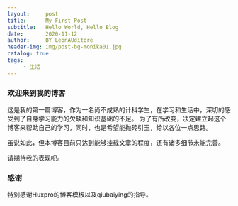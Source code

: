 ```yaml
---
layout:     post
title:      My First Post
subtitle:   Hello World, Hello Blog
date:       2020-11-12
author:     BY LeonAUditore
header-img: img/post-bg-monika01.jpg
catalog: true
tags:
     - 生活
---
```


### 欢迎来到我的博客
这是我的第一篇博客，作为一名尚不成熟的计科学生，在学习和生活中，深切的感受到了自身学习能力的欠缺和知识基础的不足。
为了有所改变，决定建立起这个博客来帮助自己的学习，同时，也是希望能抛砖引玉，给以各位一点思路。

虽说如此，但本博客目前只达到能够挂载文章的程度，还有诸多细节未能完善。

请期待我的表现吧。

### 感谢
特别感谢Huxpro的博客模板以及qiubaiying的指导。